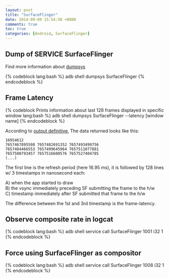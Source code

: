 ```yaml
---
layout: post
title: "SurfaceFlinger"
date: 2014-09-09 15:54:50 +0800
comments: true
toc: true
categories: [Android, SurfaceFlinger]
---
```


## Dump of SERVICE SurfaceFlinger

Find more information about [dumpsys](https://source.android.com/devices/tech/input/dumpsys.html)

{% codeblock lang:bash %}
adb shell dumpsys SurfaceFlinger
{% endcodeblock %}

## Frame Latency

{% codeblock Prints information about last 128 frames displayed in specific window lang:bash %}
adb shell dumpsys SurfaceFlinger --latency [window name]
{% endcodeblock %}

According to [output definitive](https://android.googlesource.com/platform/external/chromium_org/+/d0247b1/build/android/pylib/perf/surface_stats_collector.py#215),
The data returned looks like this:
```
16954612
7657467895508 7657482691352 7657493499756
7657484466553 7657499645964 7657511077881
7657500793457 7657516600576 7657527404785
(...)
```

The first line is the refresh period (here 16.95 ms), it is followed
by 128 lines w/ 3 timestamps in nanosecond each:

A) when the app started to draw <br/>
B) the vsync immediately preceding SF submitting the frame to the h/w <br/>
C) timestamp immediately after SF submitted that frame to the h/w <br/>

The difference between the 1st and 3rd timestamp is the frame-latency.

## Observe composite rate in logcat

{% codeblock lang:bash %}
adb shell service call SurfaceFlinger 1001 i32 1
{% endcodeblock %}

## Force using SurfaceFlinger as compositor

{% codeblock lang:bash %}
adb shell service call SurfaceFlinger 1008 i32 1
{% endcodeblock %}


